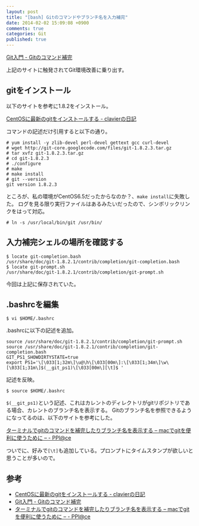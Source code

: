 ```yaml
---
layout: post
title: "[bash] Gitのコマンドやブランチ名を入力補完"
date: 2014-02-02 15:09:08 +0900 
comments: true
categories: Git
published: true
---
```



[Git入門 - Gitのコマンド補完](http://www8.atwiki.jp/git_jp/pages/29.html)

上記のサイトに触発されてGit環境改善に乗り出す。

## gitをインストール

以下のサイトを参考に1.8.2をインストール。

[CentOSに最新のgitをインストールする - clavierの日記](http://clavier.hatenablog.com/entry/2013/05/18/204050)

コマンドの記述だけ引用すると以下の通り。

```
# yum install -y zlib-devel perl-devel gettext gcc curl-devel
# wget http://git-core.googlecode.com/files/git-1.8.2.3.tar.gz
# tar xvfz git-1.8.2.3.tar.gz
# cd git-1.8.2.3
# ./configure 
# make
# make install
# git --version
git version 1.8.2.3
```

ところが、私の環境がCentOS6.5だったからなのか？、`make install`に失敗した。
ログを見る限り実行ファイルはあるみたいだったので、シンボリックリンクをはって対応。

```
# ln -s /usr/local/bin/git /usr/bin/
```

## 入力補完シェルの場所を確認する

```
$ locate git-completion.bash
/usr/share/doc/git-1.8.2.1/contrib/completion/git-completion.bash
$ locate git-prompt.sh
/usr/share/doc/git-1.8.2.1/contrib/completion/git-prompt.sh
```

今回は上記に保存されていた。

## .bashrcを編集

```
$ vi $HOME/.bashrc
```

.bashrcに以下の記述を追加。

```
source /usr/share/doc/git-1.8.2.1/contrib/completion/git-prompt.sh
source /usr/share/doc/git-1.8.2.1/contrib/completion/git-completion.bash
GIT_PS1_SHOWDIRTYSTATE=true
export PS1='\[\033[1;32m\]\u@\h\[\033[00m\]:\[\033[1;34m\]\w\[\033[1;31m\]$(__git_ps1)\[\033[00m\][\t]$ '
```

記述を反映。

```
$ source $HOME/.bashrc
```

`$(__git_ps1)`という記述、これはカレントのディレクトリがgitリポジトリである場合、カレントのブランチ名を表示する。
Gitのブランチ名を参照できるようになってるのは、以下のサイトを参考にした。

[ターミナルでgitのコマンドを補完したりブランチ名を表示する – macでgitを便利に使うために – - PPl@ce](http://pplace.jp/2013/12/1601/)

ついでに、好みで`[\t]`も追加している。プロンプトにタイムスタンプが欲しいと思うことが多いので。

## 参考
+ [CentOSに最新のgitをインストールする - clavierの日記](http://clavier.hatenablog.com/entry/2013/05/18/204050)
+ [Git入門 - Gitのコマンド補完](http://www8.atwiki.jp/git_jp/pages/29.html)
+ [ターミナルでgitのコマンドを補完したりブランチ名を表示する – macでgitを便利に使うために – - PPl@ce](http://pplace.jp/2013/12/1601/)
